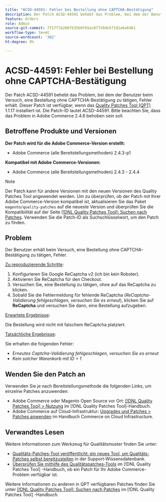```yaml
---
title: "ACSD-44591: Fehler bei Bestellung ohne CAPTCHA-Bestätigung"
description: Der Patch ACSD-44591 behebt das Problem, bei dem der Benutzer beim Versuch, eine Bestellung ohne CAPTCHA-Bestätigung zu tätigen, Fehler erhält.
feature: Orders
role: Admin
source-git-commit: 7f17f1b286f635b8f65ac877e9de5f1d1a6a6461
workflow-type: tm+mt
source-wordcount: '382'
ht-degree: 0%

---
```


# ACSD-44591: Fehler bei Bestellung ohne CAPTCHA-Bestätigung

Der Patch ACSD-44591 behebt das Problem, bei dem der Benutzer beim Versuch, eine Bestellung ohne CAPTCHA-Bestätigung zu tätigen, Fehler erhält.
Dieser Patch ist verfügbar, wenn das [Quality Patches Tool (QPT)](https://experienceleague.adobe.com/en/docs/commerce-knowledge-base/kb/announcements/commerce-announcements/magento-quality-patches-released-new-tool-to-self-serve-quality-patches) 1.1.17 installiert ist. Die Patch-ID lautet ACSD-44591. Bitte beachten Sie, dass das Problem in Adobe Commerce 2.4.6 behoben sein soll.

## Betroffene Produkte und Versionen

**Der Patch wird für die Adobe Commerce-Version erstellt:**

* Adobe Commerce (alle Bereitstellungsmethoden) 2.4.3-p1

**Kompatibel mit Adobe Commerce-Versionen:**

* Adobe Commerce (alle Bereitstellungsmethoden) 2.4.3 - 2.4.4

>[!NOTE]
>
>Der Patch kann für andere Versionen mit den neuen Versionen des Quality Patches Tool angewendet werden. Um zu überprüfen, ob der Patch mit Ihrer Adobe Commerce-Version kompatibel ist, aktualisieren Sie das Paket `magento/quality-patches` auf die neueste Version und überprüfen Sie die Kompatibilität auf der Seite [[!DNL Quality Patches Tool]: Suchen nach Patches](https://experienceleague.adobe.com/en/docs/commerce-knowledge-base/kb/announcements/commerce-announcements/magento-quality-patches-released-new-tool-to-self-serve-quality-patches). Verwenden Sie die Patch-ID als Suchschlüsselwort, um den Patch zu finden.

## Problem

Der Benutzer erhält beim Versuch, eine Bestellung ohne CAPTCHA-Bestätigung zu tätigen, Fehler.

<u>Zu reproduzierende Schritte</u>:

1. Konfigurieren Sie Google ReCaptcha v2 (ich bin kein Roboter).
1. Aktivieren Sie ReCaptcha für den Checkout.
1. Versuchen Sie, eine Bestellung zu tätigen, ohne auf das ReCaptcha zu klicken.
1. Sobald Sie die Fehlermeldung für fehlende ReCaptcha (*ReCaptcha-Validierung fehlgeschlagen, versuchen Sie es erneut*), klicken Sie auf **ReCaptcha** und versuchen Sie dann, eine Bestellung aufzugeben.

<u>Erwartete Ergebnisse</u>:

Die Bestellung wird nicht mit falschem ReCaptcha platziert.

<u>Tatsächliche Ergebnisse</u>:

Sie erhalten die folgenden Fehler:

* *Erneutes Captcha-Validierung fehlgeschlagen, versuchen Sie es erneut*
* *Kein solcher Warenkorb mit ID = 1*

## Wenden Sie den Patch an

Verwenden Sie je nach Bereitstellungsmethode die folgenden Links, um einzelne Patches anzuwenden:

* Adobe Commerce oder Magento Open Source vor Ort: [[!DNL Quality Patches Tool] > Nutzung](/help/tools/quality-patches-tool/usage.md) im [!DNL Quality Patches Tool]-Handbuch.
* Adobe Commerce auf Cloud-Infrastruktur: [Upgrades und Patches > Patches anwenden](https://experienceleague.adobe.com/docs/commerce-cloud-service/user-guide/develop/upgrade/apply-patches.html) im Handbuch Commerce on Cloud Infrastructure.

## Verwandtes Lesen

Weitere Informationen zum Werkzeug für Qualitätsmuster finden Sie unter:

* [Qualitäts-Patches-Tool veröffentlicht: ein neues Tool, um Qualitäts-Patches selbst bereitzustellen](https://experienceleague.adobe.com/en/docs/commerce-knowledge-base/kb/announcements/commerce-announcements/magento-quality-patches-released-new-tool-to-self-serve-quality-patches) in der Support-Wissensdatenbank.
* [Überprüfen Sie mithilfe des Qualitätspatches-Tools](/help/tools/quality-patches-tool/patches-available-in-qpt/check-patch-for-magento-issue-with-magento-quality-patches.md) im [!DNL Quality Patches Tool] -Handbuch, ob ein Patch für Ihr Adobe Commerce-Problem verfügbar ist.

Weitere Informationen zu anderen in QPT verfügbaren Patches finden Sie unter [[!DNL Quality Patches Tool]: Suchen nach Patches](https://experienceleague.adobe.com/tools/commerce-quality-patches/index.html) im [!DNL Quality Patches Tool] -Handbuch.
